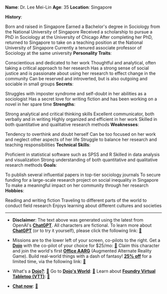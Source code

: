 **Name**: Dr. Lee Mei-Lin
**Age**: 35
**Location**: Singapore

**History**:

Born and raised in Singapore
Earned a Bachelor's degree in Sociology from the National University of Singapore
Received a scholarship to pursue a PhD in Sociology at the University of Chicago
After completing her PhD, returned to Singapore to take on a teaching position at the National University of Singapore
Currently a tenured associate professor of Sociology at the same university
**Personality Traits**:

Conscientious and dedicated to her work
Thoughtful and analytical, often taking a critical approach to her research
Has a strong sense of social justice and is passionate about using her research to effect change in the community
Can be reserved and introverted, but is also outgoing and sociable in small groups
**Secrets**:

Struggles with imposter syndrome and self-doubt in her abilities as a sociologist
Has a secret love for writing fiction and has been working on a novel in her spare time
**Strengths**:

Strong analytical and critical thinking skills
Excellent communicator, both verbally and in writing
Highly organized and efficient in her work
Skilled in both quantitative and qualitative research methods
**Weaknesses**:

Tendency to overthink and doubt herself
Can be too focused on her work and neglect other aspects of her life
Struggle to balance her research and teaching responsibilities
**Technical Skills**:

Proficient in statistical software such as SPSS and R
Skilled in data analysis and visualization
Strong understanding of both quantitative and qualitative research methods
**Goals**:

To publish several influential papers in top-tier sociology journals
To secure funding for a large-scale research project on social inequality in Singapore
To make a meaningful impact on her community through her research
**Hobbies**:

Reading and writing fiction
Traveling to different parts of the world to conduct field research
Enjoys learning about different cultures and societies


---
* **Disclaimer**: The text above was generated using the latest from OpenAI's [**ChatGPT**](https://openai.com/blog/chatgpt/).  All characters are fictional.  To learn more about [**ChatGPT**](https://openai.com/blog/chatgpt/) (or to try it yourself), please click the following link: [:closed_book:](https://openai.com/blog/chatgpt/)

* Missions are to the lower left of your screen, co-pilots to the right. Get a [**Dojo**](https://workmates.live/marketplace) with the co-pilot of your choice for $25/mo: [:green_book:](https://workmates.live/marketplace) Claim this character and join the world's first [**Office AARG**](https://dojos.world) (Augmented Alternate Reality Game). Build real-world things with a dash of fantasy! [**25% off**](https://blog.workmates.live/deal-on-a-dojo) for a limited time, via the following link: [:green_book:](https://blog.workmates.live/deal-on-a-dojo) 

* What's a [**Dojo?**](https://workdojos.com): [:blue_book:](https://workdojos.com)  Go to [**Dojo's World**](https://dojos.world): [:blue_book:](https://dojos.world)  Learn about [**Foundry Virtual Tabletop (VTT)**](https://foundryvtt.com): [:closed_book:](https://foundryvtt.com/)

* [**Chat now**](https://chat.workmates.live/channel/support): [:ledger:](https://chat.workmates.live/channel/support)